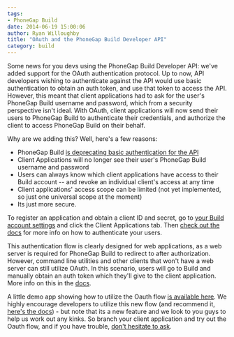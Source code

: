 ```yaml
---
tags:
- PhoneGap Build
date: 2014-06-19 15:00:06
author: Ryan Willoughby
title: "OAuth and the PhoneGap Build Developer API"
category: build
---
```


Some news for you devs using the PhoneGap Build Developer API\: we've added support for the OAuth authentication protocol. Up to now, API developers wishing to authenticate against the API would use basic authentication to obtain an auth token, and use that token to access the API. However, this meant that client applications had to ask for the user's PhoneGap Build username and password, which from a security perspective isn't ideal. With OAuth, client applications will now send their users to PhoneGap Build to authenticate their credentials, and authorize the client to access PhoneGap Build on their behalf.

Why are we adding this? Well, here's a few reasons:
- PhoneGap Build [is deprecating basic authentication for the API](http://phonegap.com/blog/2014/04/16/removing-legacy-logins/)
- Client Applications will no longer see their user's PhoneGap Build username and password
- Users can always know which client applications have access to their Build account -- and revoke an individual client's access at any time
- Client applications' access scope can be limited (not yet implemented, so just one universal scope at the moment) 
- Its just more secure.

To register an application and obtain a client ID and secret, go to [your Build account settings](https://build.phonegap.com/people/edit) and click the Client Applications tab. Then [check out the docs](http://docs.build.phonegap.com/en_US/developer_api_oauth.md.html) for more info on how to authenticate your users.

This authentication flow is clearly designed for web applications, as a web server is required for PhoneGap Build to redirect to after authorization. However, command line utilities and other clients that won't have a web server can still utilize OAuth. In this scenario, users will go to Build and manually obtain an auth token which they'll give to the client application. More info on this in the [docs](http://docs.build.phonegap.com/en_US/developer_api_oauth.md.html).

A little demo app showing how to utilize the Oauth flow [is available here](https://github.com/wildabeast/pgb-oauth-client-demo). We highly encourage developers to utilize this new flow (and recommend it, [here's the docs](http://docs.build.phonegap.com/en_US/developer_api_oauth.md.html)) - but note that its a new feature and we look to you guys to help us work out any kinks. So branch your client application and try out the Oauth flow, and if you have trouble, [don't hesitate to ask](http://community.phonegap.com/nitobi).
